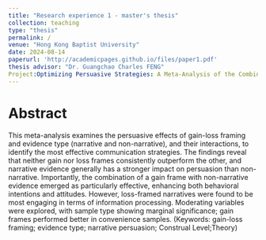 ```yaml
---
title: "Research experience 1 - master's thesis"
collection: teaching
type: "thesis"
permalink: /
venue: "Hong Kong Baptist University"
date: 2024-08-14
paperurl: 'http://academicpages.github.io/files/paper1.pdf'
thesis advisor: "Dr. Guangchao Charles FENG"
Project:Optimizing Persuasive Strategies: A Meta-Analysis of the Combined Effects of Gain-Loss Framing and Evidence Type
---
```


Abstract
======
This meta-analysis examines the persuasive effects of gain-loss framing and evidence type (narrative and non-narrative), and their interactions, to identify the most effective communication strategies. The findings reveal that neither gain nor loss frames consistently outperform the other, and narrative evidence generally has a stronger impact on persuasion than non-narrative. Importantly, the combination of a gain frame with non-narrative evidence emerged as particularly effective, enhancing both behavioral intentions and attitudes. However, loss-framed narratives were found to be most engaging in terms of information processing. Moderating variables were explored, with sample type showing marginal significance; gain frames performed better in convenience samples. (Keywords: gain-loss framing; evidence type; narrative persuasion; Construal Level;Theory)
